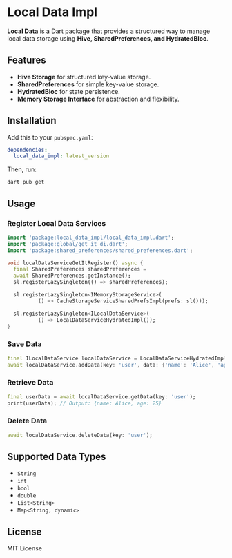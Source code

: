 # Local Data Impl

**Local Data** is a Dart package that provides a structured way to manage local data storage using **Hive, SharedPreferences, and HydratedBloc**.

## Features
- **Hive Storage** for structured key-value storage.
- **SharedPreferences** for simple key-value storage.
- **HydratedBloc** for state persistence.
- **Memory Storage Interface** for abstraction and flexibility.

## Installation

Add this to your `pubspec.yaml`:

```yaml
dependencies:
  local_data_impl: latest_version
```

Then, run:

```sh
dart pub get
```

## Usage

### Register Local Data Services

```dart
import 'package:local_data_impl/local_data_impl.dart';
import 'package:global/get_it_di.dart';
import 'package:shared_preferences/shared_preferences.dart';

void localDataServiceGetItRegister() async {
  final SharedPreferences sharedPreferences =
  await SharedPreferences.getInstance();
  sl.registerLazySingleton(() => sharedPreferences);

  sl.registerLazySingleton<IMemoryStorageService>(
          () => CacheStorageServiceSharedPrefsImpl(prefs: sl()));

  sl.registerLazySingleton<ILocalDataService>(
          () => LocalDataServiceHydratedImpl());
}
```

### Save Data
```dart
final ILocalDataService localDataService = LocalDataServiceHydratedImpl();
await localDataService.addData(key: 'user', data: {'name': 'Alice', 'age': 25});
```

### Retrieve Data
```dart
final userData = await localDataService.getData(key: 'user');
print(userData); // Output: {name: Alice, age: 25}
```

### Delete Data
```dart
await localDataService.deleteData(key: 'user');
```

## Supported Data Types
- `String`
- `int`
- `bool`
- `double`
- `List<String>`
- `Map<String, dynamic>`

## License
MIT License
